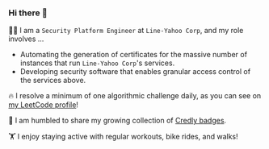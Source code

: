 ### Hi there 👋

👨‍💻 I am a `Security Platform Engineer` at `Line-Yahoo Corp`, and my role involves ...
- Automating the generation of certificates for the massive number of instances that run `Line-Yahoo Corp`'s services.
- Developing security software that enables granular access control of the services above.

🔥 I resolve a minimum of one algorithmic challenge daily, as you can see on [my LeetCode profile](https://leetcode.com/mlajkim/)!

🥇 I am humbled to share my growing collection of [Credly badges](https://www.credly.com/users/mlajkim/badges).

🏋️ I enjoy staying active with regular workouts, bike rides, and walks!
